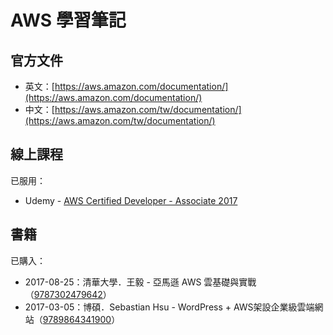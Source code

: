 # AWS 學習筆記

## 官方文件

* 英文：[https://aws.amazon.com/documentation/](https://aws.amazon.com/documentation/)
* 中文：[https://aws.amazon.com/tw/documentation/](https://aws.amazon.com/tw/documentation/)

## 線上課程

已服用：

* Udemy - [AWS Certified Developer - Associate 2017](https://www.udemy.com/aws-certified-developer-associate)

## 書籍

已購入：

* 2017-08-25：清華大學．王毅 - 亞馬遜 AWS 雲基礎與實戰（[9787302479642](https://book.douban.com/subject/27166914/)）
* 2017-03-05：博碩．Sebastian Hsu - WordPress + AWS架設企業級雲端網站（[9789864341900](https://www.tenlong.com.tw/products/9789864341900)）



